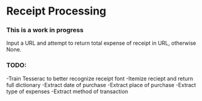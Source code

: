 # Receipt Processing

### This is a work in progress
Input a URL and attempt to return total expense of receipt in URL, otherwise None.
### TODO:
-Train Tesserac to better recognize receipt font
-Itemize reciept and return full dictionary
-Extract date of purchase
-Extract place of purchase
-Extract type of expenses
-Extract method of transaction
